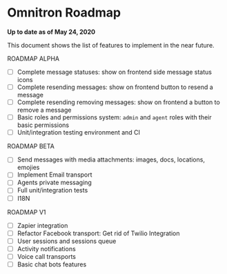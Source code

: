 # Omnitron Roadmap

**Up to date as of May 24, 2020**

This document shows the list of features to implement in the near future.

ROADMAP ALPHA
- [ ] Complete message statuses: show on frontend side message status icons
- [ ] Complete resending messages: show on frontend button to resend a message
- [ ] Complete resending removing messages: show on frontend a button to remove a message
- [ ] Basic roles and permissions system: `admin` and `agent` roles with their basic permissions
- [ ] Unit/integration testing environment and CI

ROADMAP BETA
- [ ] Send messages with media attachments: images, docs, locations, emojies
- [ ] Implement Email transport
- [ ] Agents private messaging
- [ ] Full unit/integration tests
- [ ] I18N

ROADMAP V1
- [ ] Zapier integration
- [ ] Refactor Facebook transport: Get rid of Twilio Integration
- [ ] User sessions and sessions queue
- [ ] Activity notifications
- [ ] Voice call transports
- [ ] Basic chat bots features